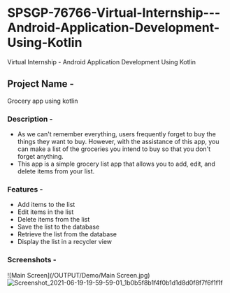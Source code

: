 # SPSGP-76766-Virtual-Internship---Android-Application-Development-Using-Kotlin
Virtual Internship - Android Application Development Using Kotlin

## **Project Name -** 
Grocery app using kotlin
### **Description -** 
- As we can't remember everything, users frequently forget to buy the things they want to buy. However, with the assistance of this app, you can make a list of the groceries you intend to buy so that you don't forget anything.
- This app is a simple grocery list app that allows you to add, edit, and delete items from your list. 

### **Features -**
- Add items to the list
- Edit items in the list
- Delete items from the list
- Save the list to the database
- Retrieve the list from the database
- Display the list in a recycler view

### **Screenshots -**
![Main Screen](/OUTPUT/Demo/Main Screen.jpg)
![Screenshot_2021-06-19-19-59-59-01_1b0b5f8b1f4f0b1d1d8d0f8f7f6f1f1f](https://user-images.githubusercontent.com/85420208/122644001-0bf3e080-d13a-11eb-9b9a-9b9b9b9b9b9b.jpg)